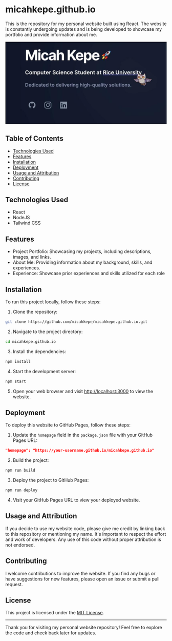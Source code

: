 # micahkepe.github.io

This is the repository for my personal website built using React. The website is constantly undergoing updates and is being developed to showcase my portfolio and provide information about me.

![Website Screenshot](/public/assets/personal-website.png) 

## Table of Contents
- [Technologies Used](#technologies-used)
- [Features](#features)
- [Installation](#installation)
- [Deployment](#deployment)
- [Usage and Attribution](#usage-and-attribution)
- [Contributing](#contributing)
- [License](#license)

## Technologies Used
- React
- NodeJS
- Tailwind CSS

## Features
- Project Portfolio: Showcasing my projects, including descriptions, images, and links.
- About Me: Providing information about my background, skills, and experiences.
- Experience: Showcase prior experiences and skills utilized for each role

## Installation
To run this project locally, follow these steps:

1. Clone the repository:
```bash
git clone https://github.com/micahkepe/micahkepe.github.io.git
```

2. Navigate to the project directory:
```bash
cd micahkepe.github.io
```

3. Install the dependencies:
```bash
npm install
```

4. Start the development server:
```bash
npm start
```

5. Open your web browser and visit [http://localhost:3000](http://localhost:3000) to view the website.

## Deployment
To deploy this website to GitHub Pages, follow these steps:

1. Update the `homepage` field in the `package.json` file with your GitHub Pages URL:
```json
"homepage": "https://your-username.github.io/micahkepe.github.io"
```

2. Build the project:
```bash
npm run build
```

3. Deploy the project to GitHub Pages:
```bash
npm run deploy
```

4. Visit your GitHub Pages URL to view your deployed website.

## Usage and Attribution
If you decide to use my website code, please give me credit by linking back to this repository or mentioning my name. It's important to respect the effort and work of developers. Any use of this code without proper attribution is not endorsed.

## Contributing
I welcome contributions to improve the website. If you find any bugs or have suggestions for new features, please open an issue or submit a pull request.

## License
This project is licensed under the [MIT License](LICENSE).

---

Thank you for visiting my personal website repository! Feel free to explore the code and check back later for updates.
